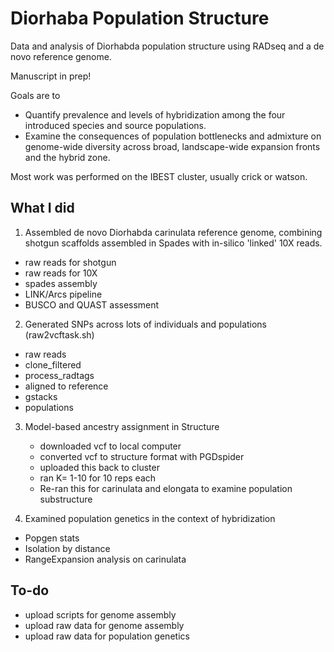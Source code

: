 # Diorhaba Population Structure
Data and analysis of Diorhabda population structure using RADseq and a de novo reference genome.

Manuscript in prep!

Goals are to
* Quantify prevalence and levels of hybridization among the four introduced species and source populations.
* Examine the consequences of population bottlenecks and admixture on genome-wide diversity across broad, landscape-wide expansion fronts and the hybrid zone.

Most work was performed on the IBEST cluster, usually crick or watson.

## What I did

1. Assembled de novo Diorhabda carinulata reference genome, combining shotgun scaffolds assembled in Spades with in-silico 'linked' 10X reads.
  * raw reads for shotgun
  * raw reads for 10X
  * spades assembly
  * LINK/Arcs pipeline
  * BUSCO and QUAST assessment

2. Generated SNPs across lots of individuals and populations (raw2vcftask.sh)
  * raw reads
  * clone_filtered
  * process_radtags
  * aligned to reference
  * gstacks
  * populations

3. Model-based ancestry assignment in Structure
   * downloaded vcf to local computer
   * converted vcf to structure format with PGDspider
   * uploaded this back to cluster
   * ran K= 1-10 for 10 reps each
   * Re-ran this for carinulata and elongata to examine population substructure

4. Examined population genetics in the context of hybridization
  * Popgen stats
  * Isolation by distance
  * RangeExpansion analysis on carinulata

## To-do
* upload scripts for genome assembly
* upload raw data for genome assembly
* upload raw data for population genetics
